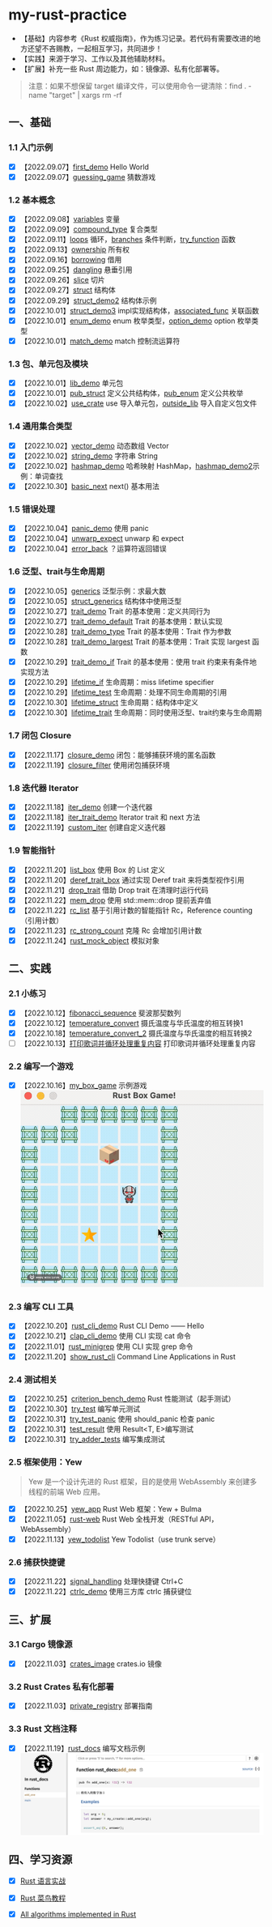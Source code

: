 # my-rust-practice
- 【基础】内容参考《Rust 权威指南》，作为练习记录。若代码有需要改进的地方还望不吝赐教，一起相互学习，共同进步！
- 【实践】来源于学习、工作以及其他辅助材料。
- 【扩展】补充一些 Rust 周边能力，如：镜像源、私有化部署等。
> 注意：如果不想保留 target 编译文件，可以使用命令一键清除：find . -name "target" | xargs rm -rf
## 一、基础
### 1.1 入门示例
- [x] 【2022.09.07】[first_demo](./first_demo/) Hello World
- [x] 【2022.09.07】[guessing_game](./guessing_game/) 猜数游戏

### 1.2 基本概念
- [x] 【2022.09.08】[variables](./variables/) 变量
- [x] 【2022.09.09】[compound_type](./compound_type/) 复合类型
- [x] 【2022.09.11】[loops](./loops/) 循环，[branches](./branches/) 条件判断，[try_function](./try_function/) 函数
- [x] 【2022.09.13】[ownership](./ownership/) 所有权
- [x] 【2022.09.16】[borrowing](./borrowing/) 借用
- [x] 【2022.09.25】[dangling](./dangling/) 悬垂引用
- [x] 【2022.09.26】[slice](./slice/) 切片
- [x] 【2022.09.27】[struct](./struct-demo/) 结构体
- [x] 【2022.09.29】[struct_demo2](./struct_demo2/) 结构体示例
- [x] 【2022.10.01】[struct_demo3](./struct_demo3/) impl实现结构体，[associated_func](./associated_fun/) 关联函数
- [x] 【2022.10.01】[enum_demo](./enum_demo/) enum 枚举类型，[option_demo](./option_demo/) option 枚举类型
- [x] 【2022.10.01】[match_demo](./match_demo/) match 控制流运算符

### 1.3 包、单元包及模块
- [x] 【2022.10.01】[lib_demo](./lib_demo/) 单元包
- [x] 【2022.10.01】[pub_struct](./pub_struct/) 定义公共结构体，[pub_enum](./pub_enum/) 定义公共枚举
- [x] 【2022.10.02】[use_crate](./use_crate/) use 导入单元包，[outside_lib](./outside_lib/) 导入自定义包文件

### 1.4 通用集合类型
- [x] 【2022.10.02】[vector_demo](./vector_demo/) 动态数组 Vector
- [x] 【2022.10.02】[string_demo](./string-demo/) 字符串 String
- [x] 【2022.10.02】[hashmap_demo](./hashmap_demo/) 哈希映射 HashMap，[hashmap_demo2](./hashmap_demo2/)示例：单词查找
- [x] 【2022.10.30】[basic_next](./basic_next/) next() 基本用法

### 1.5 错误处理
- [x] 【2022.10.04】[panic_demo](./panic_demo/) 使用 panic
- [x] 【2022.10.04】[unwarp_expect](./unwrap_expect/) unwarp 和 expect
- [x] 【2022.10.04】[error_back](./error_back/) ？运算符返回错误

### 1.6 泛型、trait与生命周期
- [x] 【2022.10.05】[generics](./generics_demo/) 泛型示例：求最大数
- [x] 【2022.10.05】[struct_generics](./struct_generics/) 结构体中使用泛型
- [x] 【2022.10.27】[trait_demo](./trait_demo/) Trait 的基本使用：定义共同行为
- [x] 【2022.10.27】[trait_demo_default](./trait_demo_default/) Trait 的基本使用：默认实现
- [x] 【2022.10.28】[trait_demo_type](./trait_deom_type/) Trait 的基本使用：Trait 作为参数
- [x] 【2022.10.28】[trait_demo_largest](./trait_demo_largest/) Trait 的基本使用：Trait 实现 largest 函数
- [x] 【2022.10.29】[trait_demo_if](./trait_demo_if/) Trait 的基本使用：使用 trait 约束来有条件地实现方法
- [x] 【2022.10.29】[lifetime_if](./lifetime_if/) 生命周期：miss lifetime specifier
- [x] 【2022.10.29】[lifetime_test](./lifetime_test/) 生命周期：处理不同生命周期的引用
- [x] 【2022.10.30】[lifetime_struct](./lifetime_struct/) 生命周期：结构体中定义
- [x] 【2022.10.30】[lifetime_trait](./lifetiem_trait/) 生命周期：同时使用泛型、trait约束与生命周期

### 1.7 闭包 Closure
- [x] 【2022.11.17】[closure_demo](./closure_demo/) 闭包：能够捕获环境的匿名函数
- [x] 【2022.11.19】[closure_filter](./closure_filter/) 使用闭包捕获环境

### 1.8 迭代器 Iterator
- [x] 【2022.11.18】[iter_demo](./iter_demo/) 创建一个迭代器
- [x] 【2022.11.18】[iter_trait_demo](./iter_trait_demo/) Iterator trait 和 next 方法
- [x] 【2022.11.19】[custom_iter](./custom_iterator/) 创建自定义迭代器

### 1.9 智能指针
- [x] 【2022.11.20】[list_box](./list_box/) 使用 Box<T> 的 List 定义
- [x] 【2022.11.20】[deref_trait_box](./deref_trait_box/) 通过实现 Deref trait 来将类型视作引用
- [x] 【2022.11.21】[drop_trait](./drop_trait/) 借助 Drop trait 在清理时运行代码
- [x] 【2022.11.22】[mem_drop](./mem_drop/) 使用 std::mem::drop 提前丢弃值
- [x] 【2022.11.22】[rc_list](./rc_list/) 基于引用计数的智能指针 Rc<T>，Reference counting（引用计数）
- [x] 【2022.11.23】[rc_strong_count](./rc_strong_count/) 克隆 Rc<T> 会增加引用计数
- [x] 【2022.11.24】[rust_mock_object](./rust_mock_object/) 模拟对象

## 二、实践
### 2.1 小练习
- [x] 【2022.10.12】[fibonacci_sequence](./fibonacci_sequence/) 斐波那契数列
- [x] 【2022.10.12】[temperature_convert](./temperature_convert/) 摄氏温度与华氏温度的相互转换1
- [x] 【2022.10.18】[temperature_convert_2](./temperature_convert_2/) 摄氏温度与华氏温度的相互转换2
- [ ] 【2022.10.13】[打印歌词并循环处理重复内容](#) 打印歌词并循环处理重复内容

### 2.2 编写一个游戏
- [x] 【2022.10.16】[my_box_game](./my_box_game/) 示例游戏
![示例](./my_box_game/demo/2022-10-16%2012.20.43.gif)

### 2.3 编写 CLI 工具
- [x] 【2022.10.20】[rust_cli_demo](https://github.com/chenfengyanyu/rust_cli_demo/tree/main) Rust CLI Demo —— Hello
- [x] 【2022.10.21】[clap_cli_demo](./clap_cli_demo/) 使用 CLI 实现 cat 命令
- [x] 【2022.11.01】[rust_minigrep](https://github.com/chenfengyanyu/rust_minigrep) 使用 CLI 实现 grep 命令
- [x] 【2022.11.20】[show_rust_cli](https://github.com/chenfengyanyu/show_rust_cli) Command Line Applications in Rust

### 2.4 测试相关
- [x] 【2022.10.25】[criterion_bench_demo](./criterion_bench_demo/) Rust 性能测试（起手测试）
- [x] 【2022.10.30】[try_test](./try_test/) 编写单元测试
- [x] 【2022.10.31】[try_test_panic](./try_test_panic/) 使用 should_panic 检查 panic
- [x] 【2022.10.31】[test_result](./test_result/) 使用 Result<T, E>编写测试
- [x] 【2022.10.31】[try_adder_tests](./try_adder_tests/) 编写集成测试

### 2.5 框架使用：Yew 
> Yew 是一个设计先进的 Rust 框架，目的是使用 WebAssembly 来创建多线程的前端 Web 应用。
- [x] 【2022.10.25】[yew_app](./yew_app/) Rust Web 框架：Yew + Bulma
- [x] 【2022.11.05】[rust-web](https://github.com/chenfengyanyu/rust-web) Rust Web 全栈开发（RESTful API，WebAssembly）
- [x] 【2022.11.13】[yew_todolist](./yew_todolist/) Yew Todolist（use trunk serve）

### 2.6 捕获快捷键
- [x] 【2022.11.22】[signal_handling](./signal_handling/) 处理快捷键 Ctrl+C
- [x] 【2022.11.22】[ctrlc_demo](./ctrlc_demo/) 使用三方库 ctrlc 捕获键位

## 三、扩展
### 3.1 Cargo 镜像源
- [x] 【2022.11.03】[crates_image](./crates_images/) crates.io 镜像

### 3.2 Rust Crates 私有化部署
- [x] 【2022.11.03】[private_registry](./private_registry/) 部署指南

### 3.3 Rust 文档注释
- [x] 【2022.11.19】[rust_docs](./rust_docs/) 编写文档示例
![docs demo](https://github.com/chenfengyanyu/my-rust-practice/blob/main/rust_docs/src/image/show.png?raw=true)


## 四、学习资源
- [x] [Rust 语言实战](https://zh.practice.rs/why-exercise.html)
- [x] [Rust 菜鸟教程](https://www.runoob.com/rust/rust-tutorial.html)
- [x] [All algorithms implemented in Rust](https://github.com/TheAlgorithms/Rust?utm_source=gold_browser_extension)



